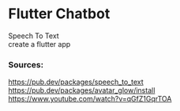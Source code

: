 # Flutter Chatbot
Speech To Text <br>
create a flutter app <br>
### Sources:
https://pub.dev/packages/speech_to_text <br>
https://pub.dev/packages/avatar_glow/install <br>
https://www.youtube.com/watch?v=qGfZ1GqrTOA <br>

